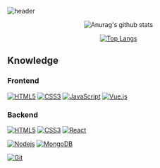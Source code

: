 ![header](https://capsule-render.vercel.app/api?type=wave&color=66ccff&animation=twinkling&height=180&text=Welcome)

<div align = center>

![Anurag's github stats](https://github-readme-stats.vercel.app/api?username=yongsoocho&show_icons=true&theme=gradient&include_all_commits=true)

</div>

<div align = center>
  
[![Top Langs](https://github-readme-stats.vercel.app/api/top-langs/?username=yongsoocho&layout=compact)](https://github.com/anuraghazra/github-readme-stats)

</div>

## Knowledge
### Frontend
[![HTML5](https://img.shields.io/badge/-HTML5-E34F26?style=flat-square&logo=html5&logoColor=white&link=https://github.com/carlosstenzel/)](https://github.com/carlosstenzel/)
[![CSS3](https://img.shields.io/badge/-CSS3-1572B6?style=flat-square&logo=css3&link=https://github.com/carlosstenzel/)](https://github.com/carlosstenzel/)
[![JavaScript](https://img.shields.io/badge/-JavaScript-yellow?style=flat-square&logoColor=white&logo=javascript&link=https://github.com/carlosstenzel/)](https://github.com/carlosstenzel/)
[![Vue.js](https://img.shields.io/badge/-Vue.js-4FC08D?style=flat-square&logo=Vue&link=https://github.com/carlosstenzel/)](https://github.com/carlosstenzel/)

### Backend
[![HTML5](https://img.shields.io/badge/-HTML5-E34F26?style=flat-square&logo=html5&logoColor=white&link=https://github.com/carlosstenzel/)](https://github.com/carlosstenzel/)
[![CSS3](https://img.shields.io/badge/-CSS3-1572B6?style=flat-square&logo=css3&link=https://github.com/carlosstenzel/)](https://github.com/carlosstenzel/)
[![React](https://img.shields.io/badge/-React-black?style=flat-square&logo=react&link=https://github.com/carlosstenzel/)](https://github.com/carlosstenzel/)

[![Nodejs](https://img.shields.io/badge/-Nodejs-black?style=flat-square&logo=Node.js&link=https://github.com/carlosstenzel/)](https://github.com/carlosstenzel/)
[![MongoDB](https://img.shields.io/badge/-MongoDB-black?style=flat-square&logo=mongodb&link=https://github.com/carlosstenzel/)](https://github.com/carlosstenzel/)

[![Git](https://img.shields.io/badge/-Git-black?style=flat-square&logo=git&link=https://github.com/carlosstenzel/)](https://github.com/carlosstenzel/)
